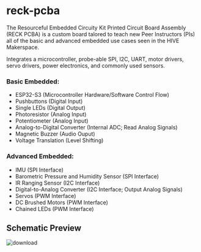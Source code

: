 # reck-pcba
The Resourceful Embedded Circuity Kit Printed Circuit Board Assembly (RECK PCBA) is a custom board talored to teach new Peer Instructors (PIs) all of the basic and advanced embedded use cases seen in the HIVE Makerspace.

Integrates a microcontroller, probe-able SPI, I2C, UART, motor drivers, servo drivers, power electronics, and commonly used sensors.

### Basic Embedded:
- ESP32-S3 (Microcontroller Hardware/Software Control Flow)
- Pushbuttons (Digital Input)
- Single LEDs (Digital Output)
- Photoresistor (Analog Input)
- Potentiometer (Analog Input)
- Analog-to-Digital Converter (Internal ADC; Read Analog Signals)
- Magnetic Buzzer (Audio Ouput)
- Voltage Translation (Level Shifting)
  
### Advanced Embedded:
- IMU (SPI Interface)
- Barometric Pressure and Humidity Sensor (SPI Interface)
- IR Ranging Sensor (I2C Interface)
- Digital-to-Analog Converter (I2C Interface; Output Analog Signals)
- Servos (PWM Interface)
- DC Brushed Motors (PWM Interface)
- Chained LEDs (PWM Interface)

## Schematic Preview
![download](https://github.com/donaldhbailie/reck-pcba/assets/82545223/11302ccc-5081-4189-9ec6-7dd315f6f063)


